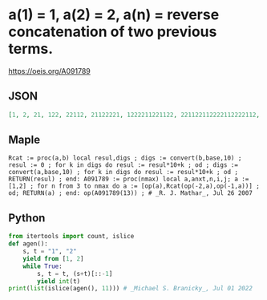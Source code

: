 # a\(1\) \= 1, a\(2\) \= 2, a\(n\) \= reverse concatenation of two previous terms\.
https://oeis.org/A091789
## JSON
```JSON
[1, 2, 21, 122, 22112, 21122221, 1222211221122, 221122112222112222112, 2112222112222112211222211221122221, 1222211221122221122112222112222112211222211222211221122]
```
## Maple
```Maple
Rcat := proc(a,b) local resul,digs ; digs := convert(b,base,10) ; resul := 0 ; for k in digs do resul := resul*10+k ; od ; digs := convert(a,base,10) ; for k in digs do resul := resul*10+k ; od ; RETURN(resul) ; end: A091789 := proc(nmax) local a,anxt,n,i,j; a := [1,2] ; for n from 3 to nmax do a := [op(a),Rcat(op(-2,a),op(-1,a))] ; od; RETURN(a) ; end: op(A091789(13)) ; # _R. J. Mathar_, Jul 26 2007
```
## Python
```Python
from itertools import count, islice
def agen():
    s, t = "1", "2"
    yield from [1, 2]
    while True:
        s, t = t, (s+t)[::-1]
        yield int(t)
print(list(islice(agen(), 11))) # _Michael S. Branicky_, Jul 01 2022
```
